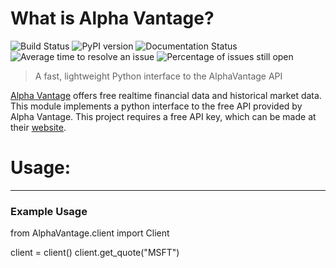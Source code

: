 # What is Alpha Vantage?
![Build Status](https://travis-ci.org/RomelTorres/alpha_vantage.png?branch=master)
![PyPI version](https://badge.fury.io/py/alpha_vantage.svg)
![Documentation Status](https://readthedocs.org/projects/alpha-vantage/badge/?version=latest)
![Average time to resolve an issue](http://isitmaintained.com/badge/resolution/RomelTorres/alpha_vantage.svg)
![Percentage of issues still open](http://isitmaintained.com/badge/open/RomelTorres/alpha_vantage.svg)
> A fast, lightweight Python interface to the AlphaVantage API

[Alpha Vantage](www.alphavantage.co) offers free realtime financial data and historical market data. This module implements a python interface to the free API provided by Alpha Vantage. This project requires a free API key, which can be made at their [website](www.alphavantage.co). 

# Usage:
---
### Example Usage
  from AlphaVantage.client import Client
  
  client = client()
  client.get_quote("MSFT")

